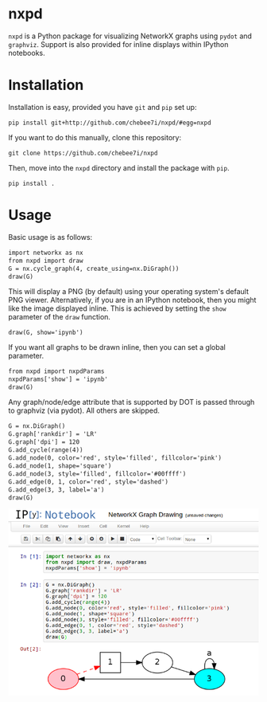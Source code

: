 nxpd
====

`nxpd` is a Python package for visualizing NetworkX graphs using `pydot`
and `graphviz`. Support is also provided for inline displays within IPython
notebooks.

Installation
============

Installation is easy, provided you have `git` and `pip` set up:

    pip install git+http://github.com/chebee7i/nxpd/#egg=nxpd

If you want to do this manually, clone this repository:

    git clone https://github.com/chebee7i/nxpd

Then, move into the `nxpd` directory and install the package with `pip`.

    pip install .

Usage
=====

Basic usage is as follows:

    import networkx as nx
    from nxpd import draw
    G = nx.cycle_graph(4, create_using=nx.DiGraph())
    draw(G)

This will display a PNG (by default) using your operating system's default
PNG viewer.  Alternatively, if you are in an IPython notebook, then you
might like the image displayed inline.  This is achieved by setting the `show`
parameter of the `draw` function.

    draw(G, show='ipynb')

If you want all graphs to be drawn inline, then you can set a global parameter.

    from nxpd import nxpdParams
    nxpdParams['show'] = 'ipynb'
    draw(G)

Any graph/node/edge attribute that is supported by DOT is passed through to
graphviz (via pydot).  All others are skipped.

    G = nx.DiGraph()
    G.graph['rankdir'] = 'LR'
    G.graph['dpi'] = 120
    G.add_cycle(range(4))
    G.add_node(0, color='red', style='filled', fillcolor='pink')
    G.add_node(1, shape='square')
    G.add_node(3, style='filled', fillcolor='#00ffff')
    G.add_edge(0, 1, color='red', style='dashed')
    G.add_edge(3, 3, label='a')
    draw(G)

![IPython Notebook Example](images/demo.png)
